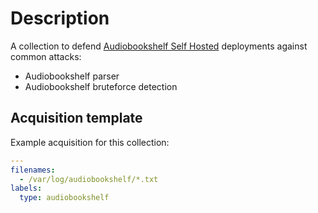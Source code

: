 # Description

A collection to defend [Audiobookshelf Self Hosted](https://github.com/advplyr/audiobookshelf)
deployments against common attacks:

- Audiobookshelf parser
- Audiobookshelf bruteforce detection

## Acquisition template

Example acquisition for this collection:

```yaml
---
filenames:
  - /var/log/audiobookshelf/*.txt
labels:
  type: audiobookshelf
```
